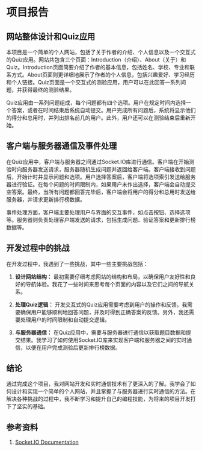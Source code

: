 # 项目报告

## 网站整体设计和Quiz应用

本项目是一个简单的个人网站，包括了关于作者的介绍、个人信息以及一个交互式的Quiz应用。网站共包含三个页面：Introduction（介绍）、About（关于）和Quiz。Introduction页面简要介绍了作者的基本信息，包括姓名、学校、专业和联系方式。About页面则更详细地展示了作者的个人信息，包括兴趣爱好、学习经历和个人链接。Quiz页面是一个交互式的测验应用，用户可以在此回答一系列问题，并获得最终的测验结果。

Quiz应用由一系列问题组成，每个问题都有四个选项。用户在规定时间内选择一个答案，或者在时间结束后系统自动提交。用户完成所有问题后，系统将显示他们的得分和总用时，并列出排名前几的用户。此外，用户还可以在测验结束后重新开始。

## 客户端与服务器通信及事件处理

在Quiz应用中，客户端与服务器之间通过Socket.IO库进行通信。客户端在开始测验时向服务器发送请求，服务器随机生成问题并返回给客户端。客户端接收到问题后，开始计时并显示问题和选项。用户选择答案后，客户端将选项索引发送给服务器进行验证。在每个问题的时间限制内，如果用户未作出选择，客户端会自动提交空答案。最终，当所有问题都回答完毕后，客户端会将用户的得分和总用时发送给服务器，并请求更新排行榜数据。

事件处理方面，客户端主要处理用户与界面的交互事件，如点击按钮、选择选项等。服务器则负责处理客户端发送的请求，包括生成问题、验证答案和更新排行榜数据等。

## 开发过程中的挑战

在开发过程中，我遇到了一些挑战，其中一些主要挑战包括：

1. **设计网站结构：** 最初需要仔细考虑网站的结构和布局，以确保用户友好性和良好的导航体验。我花了一些时间来思考每个页面的内容以及它们之间的导航关系。

2. **处理Quiz逻辑：** 开发交互式的Quiz应用需要考虑到用户的操作和反馈。我需要确保用户能够顺利地回答问题，并及时得到正确答案的反馈。另外，我还需要处理用户的时间限制和自动提交逻辑。

3. **与服务器通信：** 在Quiz应用中，需要与服务器进行通信以获取题目数据和提交结果。我学习了如何使用Socket.IO库来实现客户端和服务器之间的实时通信，以便在用户完成测验后更新排行榜数据。

## 结论

通过完成这个项目，我对网站开发和实时通信技术有了更深入的了解。我学会了如何设计和实现一个简单的个人网站，并且掌握了与服务器进行实时通信的方法。在解决各种挑战的过程中，我不断学习和提升自己的编程技能，为将来的项目开发打下了坚实的基础。

## 参考资料

1. [Socket.IO Documentation](https://socket.io/docs/)

